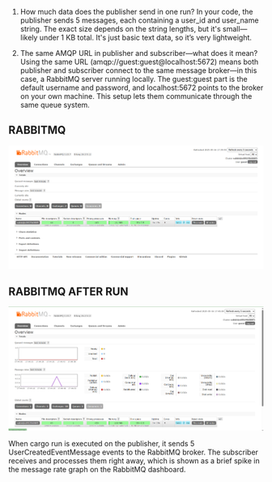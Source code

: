 1. How much data does the publisher send in one run?
In your code, the publisher sends 5 messages, each containing a user_id and user_name string. The exact size depends on the string lengths, but it's small—likely under 1 KB total. It's just basic text data, so it’s very lightweight.

2. The same AMQP URL in publisher and subscriber—what does it mean?
Using the same URL (amqp://guest:guest@localhost:5672) means both publisher and subscriber connect to the same message broker—in this case, a RabbitMQ server running locally. The guest:guest part is the default username and password, and localhost:5672 points to the broker on your own machine. This setup lets them communicate through the same queue system.

## RABBITMQ

![initial_RabbitMQ](image/publisher1.png)

## RABBITMQ AFTER RUN

![initial_RabbitMQ](image/publisher2.png)

When cargo run is executed on the publisher, it sends 5 UserCreatedEventMessage events to the RabbitMQ broker. The subscriber receives and processes them right away, which is shown as a brief spike in the message rate graph on the RabbitMQ dashboard.

